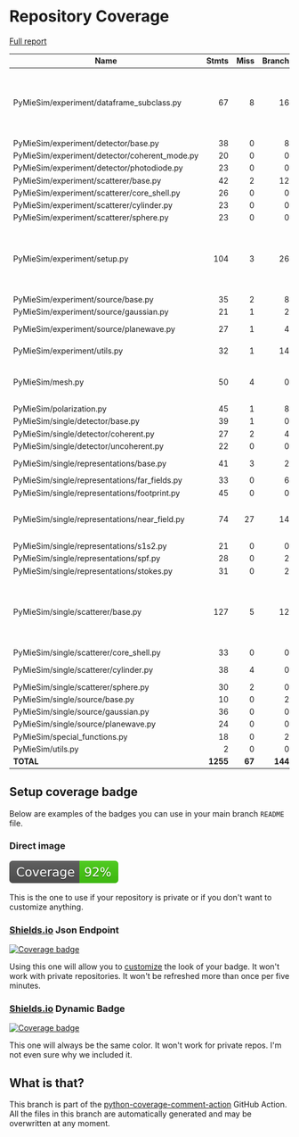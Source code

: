 # Repository Coverage

[Full report](https://htmlpreview.github.io/?https://github.com/MartinPdeS/PyMieSim/blob/python-coverage-comment-action-data/htmlcov/index.html)

| Name                                           |    Stmts |     Miss |   Branch |   BrPart |   Cover |   Missing |
|----------------------------------------------- | -------: | -------: | -------: | -------: | ------: | --------: |
| PyMieSim/experiment/dataframe\_subclass.py     |       67 |        8 |       16 |        3 |     87% |70->73, 83, 192, 202-206, 215-219 |
| PyMieSim/experiment/detector/base.py           |       38 |        0 |        8 |        0 |    100% |           |
| PyMieSim/experiment/detector/coherent\_mode.py |       20 |        0 |        0 |        0 |    100% |           |
| PyMieSim/experiment/detector/photodiode.py     |       23 |        0 |        0 |        0 |    100% |           |
| PyMieSim/experiment/scatterer/base.py          |       42 |        2 |       12 |        2 |     93% |    75, 90 |
| PyMieSim/experiment/scatterer/core\_shell.py   |       26 |        0 |        0 |        0 |    100% |           |
| PyMieSim/experiment/scatterer/cylinder.py      |       23 |        0 |        0 |        0 |    100% |           |
| PyMieSim/experiment/scatterer/sphere.py        |       23 |        0 |        0 |        0 |    100% |           |
| PyMieSim/experiment/setup.py                   |      104 |        3 |       26 |        4 |     95% |276-277, 332->335, 340->344, 349 |
| PyMieSim/experiment/source/base.py             |       35 |        2 |        8 |        2 |     91% |    47, 65 |
| PyMieSim/experiment/source/gaussian.py         |       21 |        1 |        2 |        1 |     91% |        46 |
| PyMieSim/experiment/source/planewave.py        |       27 |        1 |        4 |        2 |     90% |40->43, 57 |
| PyMieSim/experiment/utils.py                   |       32 |        1 |       14 |        2 |     93% |42->46, 54 |
| PyMieSim/mesh.py                               |       50 |        4 |        0 |        0 |     92% |99, 111, 123, 135 |
| PyMieSim/polarization.py                       |       45 |        1 |        8 |        0 |     98% |        88 |
| PyMieSim/single/detector/base.py               |       39 |        1 |        0 |        0 |     97% |        31 |
| PyMieSim/single/detector/coherent.py           |       27 |        2 |        4 |        2 |     87% |    71, 76 |
| PyMieSim/single/detector/uncoherent.py         |       22 |        0 |        0 |        0 |    100% |           |
| PyMieSim/single/representations/base.py        |       41 |        3 |        2 |        1 |     91% | 54, 58-59 |
| PyMieSim/single/representations/far\_fields.py |       33 |        0 |        6 |        0 |    100% |           |
| PyMieSim/single/representations/footprint.py   |       45 |        0 |        0 |        0 |    100% |           |
| PyMieSim/single/representations/near\_field.py |       74 |       27 |       14 |        0 |     58% |112-121, 183-224 |
| PyMieSim/single/representations/s1s2.py        |       21 |        0 |        0 |        0 |    100% |           |
| PyMieSim/single/representations/spf.py         |       28 |        0 |        2 |        0 |    100% |           |
| PyMieSim/single/representations/stokes.py      |       31 |        0 |        2 |        0 |    100% |           |
| PyMieSim/single/scatterer/base.py              |      127 |        5 |       12 |        5 |     93% |487, 494, 501, 504->507, 544, 628 |
| PyMieSim/single/scatterer/core\_shell.py       |       33 |        0 |        0 |        0 |    100% |           |
| PyMieSim/single/scatterer/cylinder.py          |       38 |        4 |        0 |        0 |     89% |64, 68, 72, 76 |
| PyMieSim/single/scatterer/sphere.py            |       30 |        2 |        0 |        0 |     93% |     85-93 |
| PyMieSim/single/source/base.py                 |       10 |        0 |        2 |        0 |    100% |           |
| PyMieSim/single/source/gaussian.py             |       36 |        0 |        0 |        0 |    100% |           |
| PyMieSim/single/source/planewave.py            |       24 |        0 |        0 |        0 |    100% |           |
| PyMieSim/special\_functions.py                 |       18 |        0 |        2 |        0 |    100% |           |
| PyMieSim/utils.py                              |        2 |        0 |        0 |        0 |    100% |           |
|                                      **TOTAL** | **1255** |   **67** |  **144** |   **24** | **93%** |           |


## Setup coverage badge

Below are examples of the badges you can use in your main branch `README` file.

### Direct image

[![Coverage badge](https://raw.githubusercontent.com/MartinPdeS/PyMieSim/python-coverage-comment-action-data/badge.svg)](https://htmlpreview.github.io/?https://github.com/MartinPdeS/PyMieSim/blob/python-coverage-comment-action-data/htmlcov/index.html)

This is the one to use if your repository is private or if you don't want to customize anything.

### [Shields.io](https://shields.io) Json Endpoint

[![Coverage badge](https://img.shields.io/endpoint?url=https://raw.githubusercontent.com/MartinPdeS/PyMieSim/python-coverage-comment-action-data/endpoint.json)](https://htmlpreview.github.io/?https://github.com/MartinPdeS/PyMieSim/blob/python-coverage-comment-action-data/htmlcov/index.html)

Using this one will allow you to [customize](https://shields.io/endpoint) the look of your badge.
It won't work with private repositories. It won't be refreshed more than once per five minutes.

### [Shields.io](https://shields.io) Dynamic Badge

[![Coverage badge](https://img.shields.io/badge/dynamic/json?color=brightgreen&label=coverage&query=%24.message&url=https%3A%2F%2Fraw.githubusercontent.com%2FMartinPdeS%2FPyMieSim%2Fpython-coverage-comment-action-data%2Fendpoint.json)](https://htmlpreview.github.io/?https://github.com/MartinPdeS/PyMieSim/blob/python-coverage-comment-action-data/htmlcov/index.html)

This one will always be the same color. It won't work for private repos. I'm not even sure why we included it.

## What is that?

This branch is part of the
[python-coverage-comment-action](https://github.com/marketplace/actions/python-coverage-comment)
GitHub Action. All the files in this branch are automatically generated and may be
overwritten at any moment.